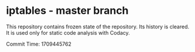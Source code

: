 # iptables - master branch

This repository contains frozen state of the repository.
Its history is cleared. It is used only for static code
analysis with Codacy.

Commit Time: 1709445762